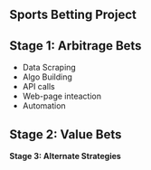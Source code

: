 **Sports Betting Project**
-----------------------------------------

**Stage 1: Arbitrage Bets**
-
- Data Scraping
- Algo Building
- API calls
- Web-page inteaction
- Automation

**Stage 2: Value Bets**
- 

**Stage 3: Alternate Strategies**
